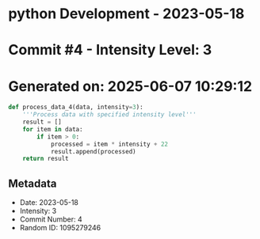 ﻿# python Development - 2023-05-18
# Commit #4 - Intensity Level: 3
# Generated on: 2025-06-07 10:29:12
```python
def process_data_4(data, intensity=3):
    '''Process data with specified intensity level'''
    result = []
    for item in data:
        if item > 0:
            processed = item * intensity + 22
            result.append(processed)
    return result
```
## Metadata
- Date: 2023-05-18
- Intensity: 3
- Commit Number: 4
- Random ID: 1095279246
